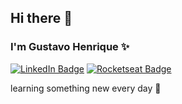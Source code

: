 ## Hi there 👋

### I'm Gustavo Henrique ✨
[![LinkedIn Badge](https://img.shields.io/badge/LinkedIn-Gustavo%20Henrique%20Ribeiro-%232980b9)](https://www.linkedin.com/in/gustavohribeiro)
[![Rocketseat Badge](https://img.shields.io/badge/Rocketseat-Gustavo%20Henrique-%236159c1)](https://app.rocketseat.com.br/me/gustavo-henrique-ribeiro-dias-1566629554)

learning something new every day 🚀 <br/>

<!-- <img src='https://github-readme-stats.vercel.app/api?username=guribeiro&show_icons=true&theme=omni'> 

 <img height="180em" src="https://github-readme-stats-eight-theta.vercel.app/api/top-langs/?username=guribeiro&layout=compact&langs_count=8&theme=omni"/>
**Guribeiro/Guribeiro** is a ✨ _special_ ✨ repository because its `README.md` (this file) appears on your GitHub profile. -->
